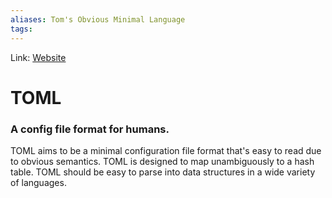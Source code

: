 ```yaml
---
aliases: Tom's Obvious Minimal Language
tags:
---
```

Link: [Website](https://toml.io/en/)

# TOML
### A config file format for humans.
TOML aims to be a minimal configuration file format that's easy to read due to obvious semantics. TOML is designed to map unambiguously to a hash table. TOML should be easy to parse into data structures in a wide variety of languages.